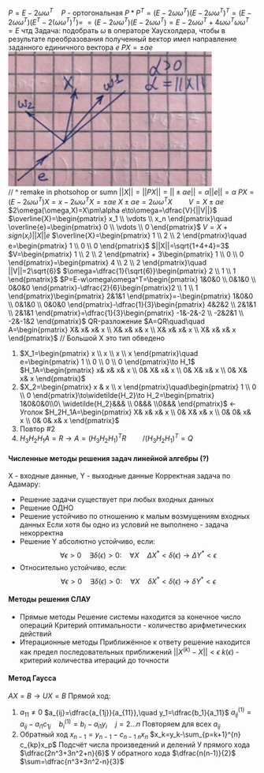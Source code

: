 $P=E-2\omega\omega^T\quad P$ - ортогональная
$P*P^T=(E-2\omega\omega^T)(E-2\omega\omega^T)^T=(E-2\omega\omega^T)(E^T-2(\omega\omega^T)^T)=$
$=(E-2\omega\omega^T)(E-2\omega\omega^T)=E-2\omega\omega^T+4\omega\omega^T\omega\omega^T=E$ чтд
Задача: подобрать $\omega$ в операторе Хаусхолдера, чтобы в результате преобразования полученный вектор имел направление заданного единичного вектора $e$
$PX=\pm\alpha e$
![Pasted image 20250302211025.png](%D0%9F%D0%B8%D0%BA%D1%87%D0%B8/%D0%9B%D0%B5%D0%BA%D1%86%D0%B8%D0%B8/Pasted%20image%2020250302211025.png)  
// ^ remake in photsohop or sumn
$||X||=||PX||=||\pm\alpha e||=\alpha||e||=\alpha$
$PX=(E-2\omega\omega^T)X=x-2\omega\omega^TX=\pm\alpha e$
$X\pm\alpha e=2\omega\omega^TX\quad\quad V=X\pm\alpha e$
$2\omega(\omega,X)=X\pm\alpha e\to\omega=\dfrac{V}{||V||}$
$\overline{X}=\begin{pmatrix} x_1 \\ \vdots \\ x_n \end{pmatrix}\quad \overline{e}=\begin{pmatrix} 0 \\ \vdots \\ 0 \end{pmatrix}$
$V=X+sign(x_i)||X||e$
$\overline{X}=\begin{pmatrix} 1 \\ 2 \\ 2 \end{pmatrix}\quad e=\begin{pmatrix} 1 \\ 0 \\ 0 \end{pmatrix}$
$||X||=\sqrt{1+4+4}=3$
$V=\begin{pmatrix} 1 \\ 2 \\ 2 \end{pmatrix} + 3\begin{pmatrix} 1 \\ 0 \\ 0 \end{pmatrix}=\begin{pmatrix} 4 \\ 2 \\ 2 \end{pmatrix}\quad ||V||=2\sqrt{6}$
$\omega=\dfrac{1}{\sqrt{6}}\begin{pmatrix} 2 \\ 1 \\ 1 \end{pmatrix}$
$P=E-w\omega\omega^T=\begin{pmatrix} 1&0&0 \\ 0&1&0 \\ 0&0&0 \end{pmatrix}-\dfrac{2}{6}\begin{pmatrix}2 \\ 1 \\ 1 \end{pmatrix}\begin{pmatrix} 2&1&1 \end{pmatrix}=-\begin{pmatrix} 1&0&0 \\ 0&1&0 \\ 0&0&0 \end{pmatrix}-\dfrac{1}{3}\begin{pmatrix} 4&2&2 \\ 2&1&1 \\ 2&1&1 \end{pmatrix}=\dfrac{1}{3}\begin{pmatrix} -1&-2&-2 \\ -2&2&1 \\ -2&-1&2 \end{pmatrix}$
QR-разложение
$A=QR\quad\quad A=\begin{pmatrix} X& x& x& x \\ X& x& x& x \\ X& x& x& x \\ X& x& x& x \end{pmatrix}$ // Большой X это тип обведено

1. $X_1=\begin{pmatrix} x \\ x \\ x \\ x \end{pmatrix}\quad e=\begin{pmatrix} 1 \\ 0 \\ 0 \\ 0 \end{pmatrix}\to H_1$
   $H_1A=\begin{pmatrix} x& x& x& x \\ 0& X& x& x \\ 0& X& x& x \\ 0& X& x& x \end{pmatrix}$
1. $X_2=\begin{pmatrix} x & x \\ x \end{pmatrix}\quad\begin{pmatrix} 1 \\ 0 \\ 0 \end{pmatrix}\to\widetilde{H_2}\to H_2=\begin{pmatrix} 1&0&0&0\\0\ \widetilde{H_2}&&& \\ 0&&& \\0&&& \end{pmatrix}$ \<- Уголок
   $H_2H_1A=\begin{pmatrix} X& x& x& x \\ 0& X& x& x \\ 0& 0& x& x \\ 0& 0& x& x \end{pmatrix}$
1. Повтор #2
1. $H_3H_2H_1A=R\to A=(H_3H_2H_1)^TR \quad\quad/(H_3H_2H_1)^T=Q$

#### Численные методы решения задач линейной алгебры (?)

X - входные данные, Y - выходные данные
Корректная задача по Адамару:

* Решение задачи существует при любых входных данных
* Решение ОДНО
* Решение устойчиво по отношению к малым возмущениям входных данных
  Если хотя бы одно из условий не выполнено - задача некорректна
* Решение Y абсолютно устойчиво, если:
  $$\forall\epsilon>0\quad\exists\delta(\epsilon)>0:\quad\forall X\quad\Delta X^*<\delta(\epsilon)\to\Delta Y^*<\epsilon$$
* Относительно устойчиво, если:
  $$\forall\epsilon>0\quad\exists\delta(\epsilon)>0:\quad\forall X\quad\delta X^*<\delta(\epsilon)\to\delta Y^*<\epsilon$$

#### Методы решения СЛАУ

* Прямые методы
  Решение системы находится за конечное число операций
  Критерий оптимальности - количество арифметических действий
* Итерационные методы
  Приближённое к ответу решение находится как предел последовательных приближений
  $||X^{(k)}-X||<\epsilon$
  $k(\epsilon)$ - критерий количества итераций до точности

#### Метод Гаусса

$AX=B\to UX=B$
Прямой ход:

1. $a_{11}\ne 0$
   $a_{ij}=\dfrac{a_{1j}}{a_{11}},\quad y_1=\dfrac{b_1}{a_11}$
   $a_{ij}^{(1)}=a_{ij}-a_{i1}c_{1j}\quad b_i^{(1)}=b_i-a_{i1}y_i\quad j=2\dots n$
   Повторяем для всех $a_{ij}$
1. Обратный ход
   $x_{n-1}=y_{n-1}-c_{n-1\ n}x_n$
   $x_k=y_k-\sum_{p=k+1}^{n} c_{kp}x_p$
   Подсчёт числа произведений и делений
   У прямого хода $\dfrac{2n^3+3n^2+n}{6}$
   У обратного хода $\dfrac{n(n-1)}{2}$
   $\sum=\dfrac{n^3+3n^2-n}{3}$

